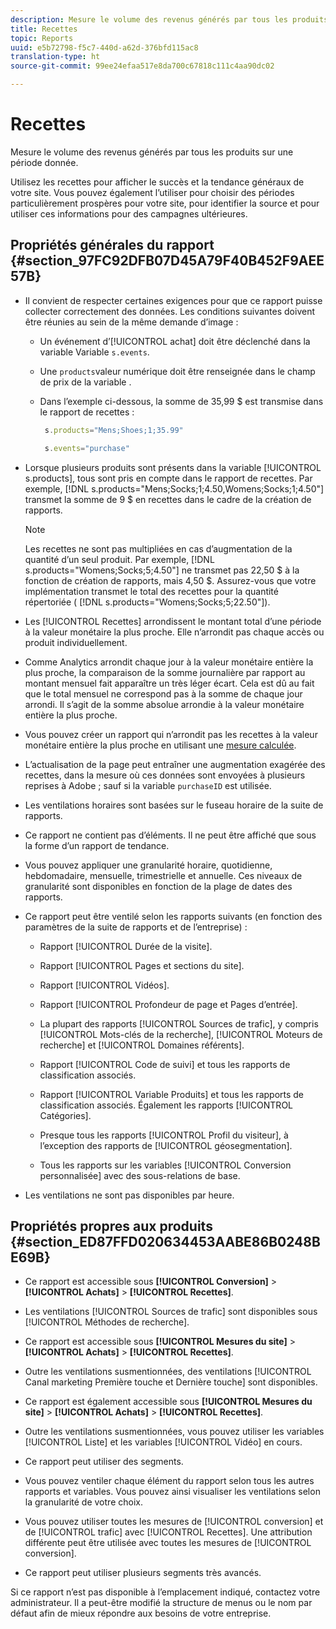 ```yaml
---
description: Mesure le volume des revenus générés par tous les produits sur une période donnée.
title: Recettes
topic: Reports
uuid: e5b72798-f5c7-440d-a62d-376bfd115ac8
translation-type: ht
source-git-commit: 99ee24efaa517e8da700c67818c111c4aa90dc02

---
```



# Recettes

Mesure le volume des revenus générés par tous les produits sur une période donnée.

Utilisez les recettes pour afficher le succès et la tendance généraux de votre site. Vous pouvez également l’utiliser pour choisir des périodes particulièrement prospères pour votre site, pour identifier la source et pour utiliser ces informations pour des campagnes ultérieures.

## Propriétés générales du rapport {#section_97FC92DFB07D45A79F40B452F9AEE57B}

* Il convient de respecter certaines exigences pour que ce rapport puisse collecter correctement des données. Les conditions suivantes doivent être réunies au sein de la même demande d’image :

   * Un événement d’[!UICONTROL achat] doit être déclenché dans la variable  Variable `s.events`.

   * Une `products`valeur numérique doit être renseignée dans le champ de prix de la variable .
   * Dans l’exemple ci-dessous, la somme de 35,99 $ est transmise dans le rapport de recettes :

      ```js
       s.products="Mens;Shoes;1;35.99"
      ```

      ```js
       s.events="purchase"
      ```

* Lorsque plusieurs produits sont présents dans la variable [!UICONTROL s.products], tous sont pris en compte dans le rapport de recettes. Par exemple, [!DNL s.products="Mens;Socks;1;4.50,Womens;Socks;1;4.50"] transmet la somme de 9 $ en recettes dans le cadre de la création de rapports.

   >[!NOTE]
   >
   >Les recettes ne sont pas multipliées en cas d’augmentation de la quantité d’un seul produit. Par exemple, [!DNL s.products="Womens;Socks;5;4.50"] ne transmet pas 22,50 $ à la fonction de création de rapports, mais 4,50 $. Assurez-vous que votre implémentation transmet le total des recettes pour la quantité répertoriée ( [!DNL s.products="Womens;Socks;5;22.50"]).

* Les [!UICONTROL Recettes] arrondissent le montant total d’une période à la valeur monétaire la plus proche. Elle n’arrondit pas chaque accès ou produit individuellement.
* Comme Analytics arrondit chaque jour à la valeur monétaire entière la plus proche, la comparaison de la somme journalière par rapport au montant mensuel fait apparaître un très léger écart. Cela est dû au fait que le total mensuel ne correspond pas à la somme de chaque jour arrondi. Il s’agit de la somme absolue arrondie à la valeur monétaire entière la plus proche.
* Vous pouvez créer un rapport qui n’arrondit pas les recettes à la valeur monétaire entière la plus proche en utilisant une  [mesure calculée](https://marketing.adobe.com/resources/help/fr_FR/analytics/calcmetrics/).
* L’actualisation de la page peut entraîner une augmentation exagérée des recettes, dans la mesure où ces données sont envoyées à plusieurs reprises à Adobe ; sauf si la variable `purchaseID` est utilisée.
* Les ventilations horaires sont basées sur le fuseau horaire de la suite de rapports.
* Ce rapport ne contient pas d’éléments. Il ne peut être affiché que sous la forme d’un rapport de tendance.
* Vous pouvez appliquer une granularité horaire, quotidienne, hebdomadaire, mensuelle, trimestrielle et annuelle. Ces niveaux de granularité sont disponibles en fonction de la plage de dates des rapports.
* Ce rapport peut être ventilé selon les rapports suivants (en fonction des paramètres de la suite de rapports et de l’entreprise) :

   * Rapport [!UICONTROL Durée de la visite].
   * Rapport [!UICONTROL Pages et sections du site].
   * Rapport [!UICONTROL Vidéos].
   * Rapport [!UICONTROL Profondeur de page et Pages d’entrée].
   * La plupart des rapports [!UICONTROL Sources de trafic], y compris [!UICONTROL Mots-clés de la recherche], [!UICONTROL Moteurs de recherche] et [!UICONTROL Domaines référents].

   * Rapport [!UICONTROL Code de suivi] et tous les rapports de classification associés.
   * Rapport [!UICONTROL Variable Produits] et tous les rapports de classification associés. Également les rapports [!UICONTROL Catégories].

   * Presque tous les rapports [!UICONTROL Profil du visiteur], à l’exception des rapports de [!UICONTROL géosegmentation].

   * Tous les rapports sur les variables [!UICONTROL Conversion personnalisée] avec des sous-relations de base.

* Les ventilations ne sont pas disponibles par heure.

## Propriétés propres aux produits  {#section_ED87FFD020634453AABE86B0248BE69B}

* Ce rapport est accessible sous **[!UICONTROL Conversion]** > **[!UICONTROL Achats]** > **[!UICONTROL Recettes]**.

* Les ventilations [!UICONTROL Sources de trafic] sont disponibles sous [!UICONTROL Méthodes de recherche].

* Ce rapport est accessible sous **[!UICONTROL Mesures du site]** > **[!UICONTROL Achats]** > **[!UICONTROL Recettes]**.

* Outre les ventilations susmentionnées, des ventilations [!UICONTROL Canal marketing Première touche et Dernière touche] sont disponibles.

* Ce rapport est également accessible sous **[!UICONTROL Mesures du site]** > **[!UICONTROL Achats]** > **[!UICONTROL Recettes]**.

* Outre les ventilations susmentionnées, vous pouvez utiliser les variables [!UICONTROL Liste] et les variables [!UICONTROL Vidéo] en cours.

* Ce rapport peut utiliser des segments.

* Vous pouvez ventiler chaque élément du rapport selon tous les autres rapports et variables. Vous pouvez ainsi visualiser les ventilations selon la granularité de votre choix.
* Vous pouvez utiliser toutes les mesures de [!UICONTROL conversion] et de [!UICONTROL trafic] avec [!UICONTROL Recettes]. Une attribution différente peut être utilisée avec toutes les mesures de [!UICONTROL conversion].

* Ce rapport peut utiliser plusieurs segments très avancés.

Si ce rapport n’est pas disponible à l’emplacement indiqué, contactez votre administrateur. Il a peut-être modifié la structure de menus ou le nom par défaut afin de mieux répondre aux besoins de votre entreprise.
